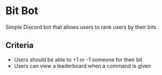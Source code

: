 # Bit Bot
Simple Discord bot that allows users to rank users by their bits

## Criteria
* Users should be able to +1 or -1 someone for their bit
* Users can view a leaderboard when a command is given